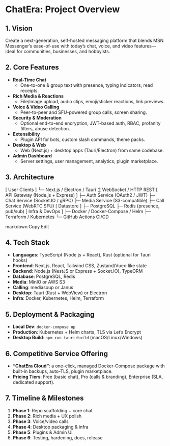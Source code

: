 # ChatEra: Project Overview

## 1. Vision
Create a next-generation, self-hosted messaging platform that blends MSN Messenger’s ease-of-use with today’s chat, voice, and video features—ideal for communities, businesses, and hobbyists.

## 2. Core Features
- **Real-Time Chat**  
  - One-to-one & group text with presence, typing indicators, read receipts.
- **Rich Media & Reactions**  
  - File/image upload, audio clips, emoji/sticker reactions, link previews.
- **Voice & Video Calling**  
  - Peer-to-peer and SFU-powered group calls, screen sharing.
- **Security & Moderation**  
  - Optional end-to-end encryption, JWT-based auth, RBAC, profanity filters, abuse detection.
- **Extensibility**  
  - Plugin API for bots, custom slash commands, theme packs.
- **Desktop & Web**  
  - Web (Next.js) + desktop apps (Tauri/Electron) from same codebase.
- **Admin Dashboard**  
  - Server settings, user management, analytics, plugin marketplace.

## 3. Architecture

[ User Clients ]
└─ Next.js / Electron / Tauri
↕ WebSocket / HTTP REST
[ API Gateway (Node.js + Express) ]
├─ Auth Service (OAuth2 / JWT)
├─ Chat Service (Socket.IO / gRPC)
├─ Media Service (S3-compatible)
├─ Call Service (WebRTC SFU)
[ Datastore ]
├─ PostgreSQL
├─ Redis (presence, pub/sub)
[ Infra & DevOps ]
├─ Docker / Docker-Compose / Helm
├─ Terraform / Kubernetes
└─ GitHub Actions CI/CD

markdown
Copy
Edit

## 4. Tech Stack
- **Languages**: TypeScript (Node.js + React), Rust (optional for Tauri hooks)
- **Frontend**: Next.js, React, Tailwind CSS, Zustand/Vuex-like state
- **Backend**: Node.js (NestJS or Express + Socket.IO), TypeORM
- **Database**: PostgreSQL, Redis
- **Media**: MinIO or AWS S3
- **Calling**: mediasoup or Janus
- **Desktop**: Tauri (Rust + WebView) or Electron
- **Infra**: Docker, Kubernetes, Helm, Terraform

## 5. Deployment & Packaging
- **Local Dev**: `docker-compose up`  
- **Production**: Kubernetes + Helm charts, TLS via Let’s Encrypt  
- **Desktop Build**: `npm run tauri:build` (macOS/Linux/Windows)

## 6. Competitive Service Offering
- **“ChatEra Cloud”**: a one-click, managed Docker-Compose package with built-in backups, auto-TLS, plugin marketplace.  
- **Pricing Tiers**: Free (basic chat), Pro (calls & branding), Enterprise (SLA, dedicated support).

## 7. Timeline & Milestones
1. **Phase 1**: Repo scaffolding + core chat  
2. **Phase 2**: Rich media + UX polish  
3. **Phase 3**: Voice/video calls  
4. **Phase 4**: Desktop packaging & infra  
5. **Phase 5**: Plugins & Admin UI  
6. **Phase 6**: Testing, hardening, docs, release  